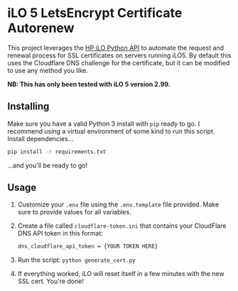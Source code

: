 # iLO 5 LetsEncrypt Certificate Autorenew

This project leverages the [HP iLO Python API](https://github.com/HewlettPackard/python-ilorest-library)
to automate the request and renewal process for SSL certificates on servers
running iLO5. By default this uses the Cloudflare DNS challenge for the certificate,
but it can be modified to use any method you like.

**NB: This has only been tested with iLO 5 version 2.99.**

## Installing

Make sure you have a valid Python 3 install with `pip` ready to go. I recommend
using a virtual environment of some kind to run this script. Install dependencies...

```bash
pip install -r requirements.txt
```

...and you'll be ready to go!

## Usage

1. Customize your `.env` file using the `.env.template` file provided. Make sure
to provide values for all variables.
2. Create a file called `cloudflare-token.ini` that contains your CloudFlare DNS
API token in this format:

    ```txt
    dns_cloudflare_api_token = {YOUR TOKEN HERE}
    ```

3. Run the script: `python generate_cert.py`
4. If everything worked, iLO will reset itself in a few minutes with the new
SSL cert. You're done!
